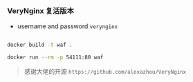 ### VeryNginx 复活版本

* username and password `verynginx`



```bash

docker build -t waf .

docker run --rm -p 54111:80 waf  
```

> 感谢大佬的开源 `https://github.com/alexazhou/VeryNginx`

